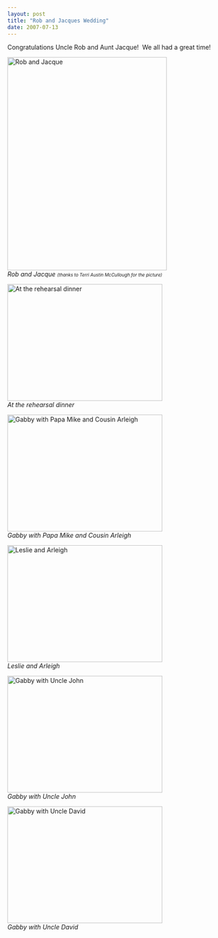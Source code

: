 ```yaml
---
layout: post
title: "Rob and Jacques Wedding"
date: 2007-07-13
---
```


<p>Congratulations Uncle Rob and Aunt Jacque!  We all had a great time!</p>
<p><img alt="Rob and Jacque" height="480" src="/thepaladinos/assets/images/2007-07-13-RobJacquestanding.jpg" width="360"/><br/>
<em>Rob and Jacque <font size="1">(thanks to Terri Austin McCullough for the picture)</font></em></p>
<p><img alt="At the rehearsal dinner" height="263" src="/thepaladinos/assets/images/2007-07-13-P1000857(Custom).JPG" width="350"/><br/>
<em>At the rehearsal dinner</em></p>
<p><img alt="Gabby with Papa Mike and Cousin Arleigh" height="263" src="/thepaladinos/assets/images/2007-07-13-P1000873(Custom).JPG" width="350"/><br/>
<em>Gabby with Papa Mike and Cousin Arleigh</em></p>
<p><img alt="Leslie and Arleigh" height="263" src="/thepaladinos/assets/images/2007-07-13-P1000872(Custom).JPG" width="350"/><br/>
<em>Leslie and Arleigh</em></p>
<p><img alt="Gabby with Uncle John" height="263" src="/thepaladinos/assets/images/2007-07-13-P1000861(Custom).JPG" width="350"/><br/>
<em>Gabby with Uncle John</em></p>
<p><img alt="Gabby with Uncle David" height="263" src="/thepaladinos/assets/images/2007-07-13-P1000860(Custom).JPG" width="350"/><br/>
<em>Gabby with Uncle David</em></p>